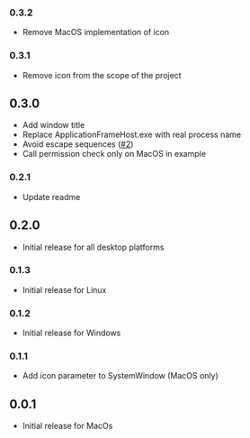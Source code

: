 ### 0.3.2

- Remove MacOS implementation of icon

### 0.3.1

- Remove icon from the scope of the project

## 0.3.0

- Add window title
- Replace ApplicationFrameHost.exe with real process name
- Avoid escape sequences ([#2](https://github.com/unitedideasco/system_windows/issues/2))
- Call permission check only on MacOS in example

### 0.2.1

- Update readme

## 0.2.0

- Initial release for all desktop platforms

### 0.1.3

- Initial release for Linux

### 0.1.2

- Initial release for Windows

### 0.1.1

- Add icon parameter to SystemWindow (MacOS only)

## 0.0.1

- Initial release for MacOs
